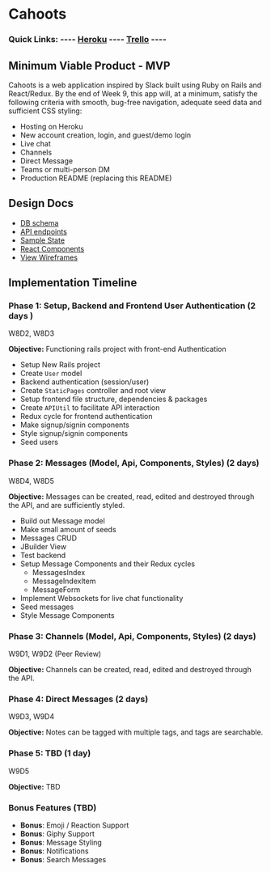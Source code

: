 # Cahoots

### Quick Links: ---- [Heroku](heroku) ---- [Trello](trello) ----

[heroku]: https://cahootz.herokuapp.com
[trello]: https://trello.com/b/nG73Ztn9/aa-fullstack-project

## Minimum Viable Product - MVP

Cahoots is a web application inspired by Slack built using Ruby on Rails
and React/Redux. By the end of Week 9, this app will, at a minimum, satisfy the
following criteria with smooth, bug-free navigation, adequate seed data and
sufficient CSS styling:

* Hosting on Heroku
* New account creation, login, and guest/demo login
* Live chat
* Channels
* Direct Message
* Teams or multi-person DM
* Production README (replacing this README)


## Design Docs
* [DB schema][schema]
* [API endpoints][api-endpoints]
* [Sample State][sample-state]
* [React Components][components]
* [View Wireframes][wireframes]

[schema]: schema.md
[api-endpoints]: api-endpoints.md
[sample-state]: sample-state.md
[components]: component-hierarchy.md
[wireframes]: wireframes/

## Implementation Timeline

### Phase 1: Setup, Backend and Frontend User Authentication (2 days )

W8D2, W8D3

**Objective:** Functioning rails project with front-end Authentication

- Setup New Rails project
- Create `User` model
- Backend authentication (session/user)
- Create `StaticPages` controller and root view
- Setup frontend file structure, dependencies & packages
- Create `APIUtil` to facilitate API interaction
- Redux cycle for frontend authentication
- Make signup/signin components
- Style signup/signin components
- Seed users

### Phase 2: Messages (Model, Api, Components, Styles) (2 days)

W8D4, W8D5

**Objective:** Messages can be created, read, edited and destroyed through the API, and are sufficiently styled.

 - Build out Message model
 - Make small amount of seeds
 - Messages CRUD
 - JBuilder View
 - Test backend
 - Setup Message Components and their Redux cycles
   - MessagesIndex
   - MessageIndexItem
   - MessageForm
 - Implement Websockets for live chat functionality
 - Seed messages
 - Style Message Components

### Phase 3: Channels (Model, Api, Components, Styles) (2 days)

W9D1, W9D2 (Peer Review)

**Objective:** Channels can be created, read, edited and destroyed through the API.

### Phase 4: Direct Messages (2 days)

W9D3, W9D4

**Objective:** Notes can be tagged with multiple tags, and tags are searchable.

### Phase 5: TBD (1 day)

W9D5

**Objective:** TBD

### Bonus Features (TBD)
* **Bonus**: Emoji / Reaction Support
* **Bonus**: Giphy Support
* **Bonus**: Message Styling
* **Bonus**: Notifications
* **Bonus**: Search Messages
